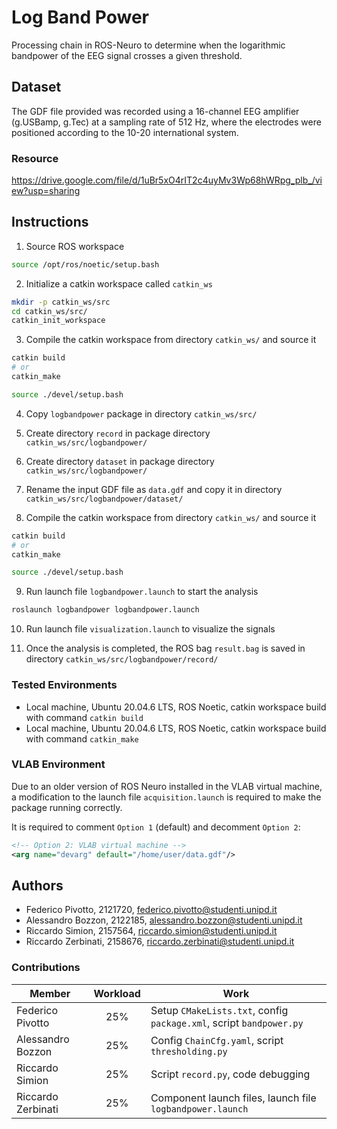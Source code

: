# Log Band Power
Processing chain in ROS-Neuro to determine when the logarithmic bandpower of the EEG signal crosses a given threshold.

## Dataset
The GDF file provided was recorded using a 16-channel EEG amplifier (g.USBamp, g.Tec) at a sampling rate of 512 Hz, where the electrodes were positioned according to the 10-20 international system.

### Resource
https://drive.google.com/file/d/1uBr5xO4rIT2c4uyMv3Wp68hWRpg_plb_/view?usp=sharing

## Instructions

1. Source ROS workspace
```bash
source /opt/ros/noetic/setup.bash
```

2. Initialize a catkin workspace called `catkin_ws`
```bash
mkdir -p catkin_ws/src
cd catkin_ws/src/
catkin_init_workspace
```

3. Compile the catkin workspace from directory `catkin_ws/` and source it
```bash
catkin build
# or
catkin_make

source ./devel/setup.bash
```

4. Copy `logbandpower` package in directory `catkin_ws/src/`

5. Create directory `record` in package directory `catkin_ws/src/logbandpower/`

6. Create directory `dataset` in package directory `catkin_ws/src/logbandpower/`

7. Rename the input GDF file as `data.gdf` and copy it in directory `catkin_ws/src/logbandpower/dataset/`

8. Compile the catkin workspace from directory `catkin_ws/` and source it
```bash
catkin build
# or
catkin_make

source ./devel/setup.bash
```

9. Run launch file `logbandpower.launch` to start the analysis
```bash
roslaunch logbandpower logbandpower.launch
```

10. Run launch file `visualization.launch` to visualize the signals 
 
11. Once the analysis is completed, the ROS bag `result.bag` is saved in directory `catkin_ws/src/logbandpower/record/` 

### Tested Environments
- Local machine, Ubuntu 20.04.6 LTS, ROS Noetic, catkin workspace build with command `catkin build`
- Local machine, Ubuntu 20.04.6 LTS, ROS Noetic, catkin workspace build with command `catkin_make`

### VLAB Environment
Due to an older version of ROS Neuro installed in the VLAB virtual machine, a modification to the launch file `acquisition.launch` is required to make the package running correctly.

It is required to comment `Option 1` (default) and decomment `Option 2`:
```xml
<!-- Option 2: VLAB virtual machine -->
<arg name="devarg" default="/home/user/data.gdf"/>
```

## Authors
- Federico Pivotto, 2121720, federico.pivotto@studenti.unipd.it
- Alessandro Bozzon, 2122185, alessandro.bozzon@studenti.unipd.it
- Riccardo Simion, 2157564, riccardo.simion@studenti.unipd.it
- Riccardo Zerbinati, 2158676, riccardo.zerbinati@studenti.unipd.it

### Contributions
| Member             | Workload | Work                                                                |
| ------------------ | :------: | ------------------------------------------------------------------- |
| Federico Pivotto   | 25%      | Setup `CMakeLists.txt`, config `package.xml`, script `bandpower.py` |
| Alessandro Bozzon  | 25%      | Config `ChainCfg.yaml`, script `thresholding.py`                    |
| Riccardo Simion    | 25%      | Script `record.py`, code debugging                                  |
| Riccardo Zerbinati | 25%      | Component launch files, launch file `logbandpower.launch`           |
